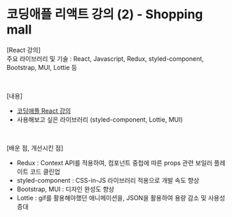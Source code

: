 # 코딩애플 리액트 강의 (2) - Shopping mall  

[React 강의]  
주요 라이브러리 및 기술 : React, Javascript, Redux, styled-component, Bootstrap, MUI, Lottie 등  

<br/>

[내용]  
- [코딩애플 React 강의](https://codingapple.com/course/react-basic/)  
- 사용해보고 싶은 라이브러리 (styled-component, Lottie, MUI)

<br/>

[배운 점, 개선시킨 점]  
- Redux : Context API를 적용하여, 컴포넌트 중첩에 따른 props 관련 보일러 플레이트 코드 클린업  
- styled-component : CSS-in-JS 라이브러리 적용으로 개발 속도 향상  
- Bootstrap, MUI : 디자인 완성도 향상  
- Lottie : gif를 활용해야했던 애니메이션을, JSON을 활용하여 용량 감소 및 사용성 증대  